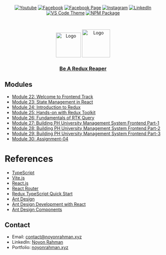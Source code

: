 <div align="center">

[![Youtube][youtube-shield]][youtube-url]
[![Facebook][facebook-shield]][facebook-url]
[![Facebook Page][facebook-shield]][facebook-group-url]
[![Instagram][instagram-shield]][instagram-url]
[![LinkedIn][linkedin-shield]][linkedin-url]
[![VS Code Theme][vscode-shield]][vscode-theme-url]
[![NPM Package][npm-shield]][npm-package-url]

</div>

<!-- PROJECT LOGO -->
<br />

<p align="center">
    <img src="https://i.ibb.co/c64q254/noyon-logo-dark.png" alt="Logo" width="80" height="80" />
    <img src="https://i.postimg.cc/T29R55xL/pngwing-com-1.png" alt="Logo" width="90" height="90" />
    <h3 align="center">
        <a href="https://github.com/noyonalways/redux-reaper" target="_blank" >
            Be A  Redux Reaper
        </a>
    </h3>
</p>

## Modules

- [Module 22: Welcome to Frontend Track](./module-22/README.md)
- [Module 23: State Management in React](./module-23/README.md)
- [Module 24: Introduction to Redux](./module-24/README.md)
- [Module 25: Hands-on with Redux Toolkit](./module-25/README.md)
- [Module 26: Fundamentals of RTK Query](./module-26/README.md)
- [Module 27: Building PH University Management System Frontend Part-1](./module-27/README.md)
- [Module 28: Building PH University Management System Frontend Part-2](./module-28/README.md)
- [Module 29: Building PH University Management System Frontend Part-3](./module-29/README.md)
- [Module 30: Assignment-04](./module-30/README.md)

# References

- [TypeScript](https://www.typescriptlang.org/)
- [Vite.js](https://vitejs.dev/)
- [React.js](https://react.dev/)
- [React Router](https://reactrouter.com/en/main)
- [Redux TypeScript Quick Start](https://redux-toolkit.js.org/tutorials/typescript)
- [Ant Design](https://ant.design/)
- [Ant Design Development with React](https://ant.design/docs/react/introduce)
- [Ant Design Components](https://ant.design/components/overview/)

## Contact

- Email: [contact@noyonrahman.xyz](mailto:contact@noyonrahman.xyz)
- LinkedIn: [Noyon Rahman](https://linkedin.com/in/noyonalways)
- Portfolio: [noyonrahman.xyz](https://noyonrahman.xyz)

<!-- MARKDOWN LINKS & IMAGES -->

[youtube-shield]: https://img.shields.io/badge/-Youtube-black.svg?style=round-square&logo=youtube&color=555&logoColor=white
[youtube-url]: https://youtube.com/@deskofnoyon
[facebook-shield]: https://img.shields.io/badge/-Facebook-black.svg?style=round-square&logo=facebook&color=555&logoColor=white
[facebook-url]: https://facebook.com/noyonalways
[facebook-group-url]: https://facebook.com/webbronoyon
[instagram-shield]: https://img.shields.io/badge/-Instagram-black.svg?style=round-square&logo=instagram&color=555&logoColor=white
[instagram-url]: https://instagram.com/noyonalways
[linkedin-shield]: https://img.shields.io/badge/-LinkedIn-black.svg?style=round-square&logo=linkedin&colorB=555
[linkedin-url]: https://linkedin.com/in/noyonalways
[vscode-shield]: https://img.shields.io/badge/-VS%20Code%20Theme-black.svg?style=round-square&logo=visualstudiocode&colorB=555
[vscode-theme-url]: https://marketplace.visualstudio.com/items?itemName=noyonalways.codevibe-themes
[npm-shield]: https://img.shields.io/badge/-Package-black.svg?style=round-square&logo=npm&color=555&logoColor=white
[npm-package-url]: https://www.npmjs.com/package/the-magic-readme
